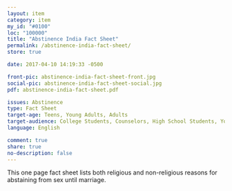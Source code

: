 ```yaml
---
layout: item
category: item
my_id: "#0100"
loc: "100000"
title: "Abstinence India Fact Sheet"
permalink: /abstinence-india-fact-sheet/
store: true

date: 2017-04-10 14:19:33 -0500

front-pic: abstinence-india-fact-sheet-front.jpg
social-pic: abstinence-india-fact-sheet-social.jpg
pdf: abstinence-india-fact-sheet.pdf

issues: Abstinence
type: Fact Sheet
target-age: Teens, Young Adults, Adults
target-audience: College Students, Counselors, High School Students, Youth Group
language: English

comment: true
share: true
no-description: false
---
```

This one page fact sheet lists both religious and non-religious reasons for abstaining from sex until marriage.